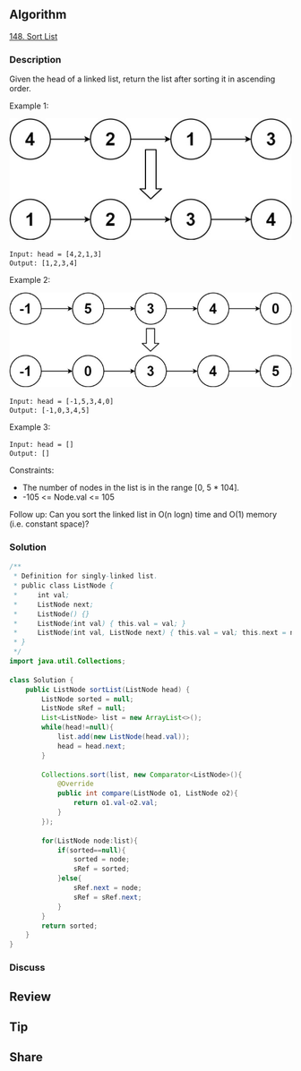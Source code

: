 ## Algorithm

[148. Sort List](https://leetcode.com/problems/sort-list/)

### Description

Given the head of a linked list, return the list after sorting it in ascending order.


Example 1:

![](assets/20230315-7e228d60.png)

```
Input: head = [4,2,1,3]
Output: [1,2,3,4]
```

Example 2:

![](assets/20230315-b972bf8c.png)

```
Input: head = [-1,5,3,4,0]
Output: [-1,0,3,4,5]
```

Example 3:

```
Input: head = []
Output: []
```

Constraints:

- The number of nodes in the list is in the range [0, 5 * 104].
- -105 <= Node.val <= 105

Follow up: Can you sort the linked list in O(n logn) time and O(1) memory (i.e. constant space)?

### Solution

```java
/**
 * Definition for singly-linked list.
 * public class ListNode {
 *     int val;
 *     ListNode next;
 *     ListNode() {}
 *     ListNode(int val) { this.val = val; }
 *     ListNode(int val, ListNode next) { this.val = val; this.next = next; }
 * }
 */
import java.util.Collections;

class Solution {
    public ListNode sortList(ListNode head) {
        ListNode sorted = null;
        ListNode sRef = null;
        List<ListNode> list = new ArrayList<>();
        while(head!=null){
            list.add(new ListNode(head.val));
            head = head.next;
        }

        Collections.sort(list, new Comparator<ListNode>(){
            @Override
            public int compare(ListNode o1, ListNode o2){
                return o1.val-o2.val;
            }
        });

        for(ListNode node:list){
            if(sorted==null){
                sorted = node;
                sRef = sorted;
            }else{
                sRef.next = node;
                sRef = sRef.next;
            }
        }
        return sorted;
    }
}
```

### Discuss

## Review


## Tip


## Share
